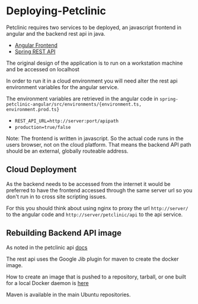 # Deploying-Petclinic

Petclinic requires two services to be deployed, an javascript frontend in angular and the backend rest api in java.

- [Angular Frontend](https://github.com/spring-petclinic/spring-petclinic-angular)
- [Spring REST API](https://github.com/spring-petclinic/spring-petclinic-rest)

The original design of the application is to run on a workstation machine and be accessed on localhost

In order to run it in a cloud environment you will need alter the rest api environment variables for the angular service.

The environment variables are retrieved in the angular code in `spring-petclinic-angular/src/environments/{environment.ts, environment.prod.ts}`

- `REST_API_URL=http://server:port/apipath`
- `production=true/false`

Note: The frontend is written in javascript. So the actual code runs in the users browser, not on the cloud platform. That means the backend API path should be an external, globally routeable address.

## Cloud Deployment

As the backend needs to be accessed from the internet it would be preferred to have the frontend accessed through the same server url so you don't run in to cross site scripting issues.

For this you should think about using nginx to proxy the url `http://server/` to the angular code and `http://server/petclinic/api` to the api service.

## Rebuilding Backend API image

As noted in the petclinic api [docs](https://github.com/spring-petclinic/spring-petclinic-rest#publishing-a-docker-image)

The rest api uses the Google Jib plugin for maven to create the docker image. 

How to create an image that is pushed to a repository, tarball, or one built for a local Docker daemon is [here](https://github.com/GoogleContainerTools/jib/tree/master/jib-maven-plugin#build-your-image)

Maven is available in the main Ubuntu repositories.
